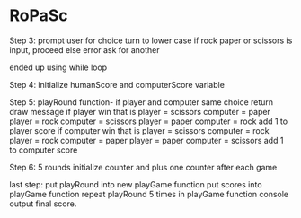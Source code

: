 # RoPaSc
Step 3:
prompt user for choice
turn to lower case
if rock paper or scissors is input, proceed
else error ask for another 

ended up using while loop

Step 4:
initialize humanScore and computerScore variable

Step 5:
playRound function-
if player and computer same choice return draw message
if player win
that is player = scissors   computer = paper
        player = rock       computer = scissors
        player = paper      computer = rock
add 1 to player score
if computer win
that is player = scissors   computer = rock
        player = rock       computer = paper
        player = paper      computer = scissors
add 1 to computer score

Step 6:
5 rounds
initialize counter and plus one counter after each game

last step:
put playRound into new playGame function
put scores into playGame function
repeat playRound 5 times in playGame function
console output final score.


